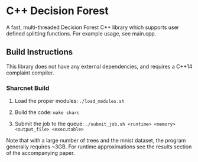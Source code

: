 # C++ Decision Forest

A fast, multi-threaded Decision Forest C++ library which supports user defined splitting functions.  For example usage, see main.cpp.

## Build Instructions

This library does not have any external dependencies, and requires a C++14 complaint compiler.

### Sharcnet Build

1. Load the proper modules: `./load_modules.sh`

2. Build the code: `make sharc`

3. Submit the job to the queue: `./submit_job.sh <runtime> <memory> <output_file> <executable>`

Note that with a large number of trees and the mnist dataset, the program generally
requires ~3GB.  For runtime approximations see the results section of the accompanying
paper.
